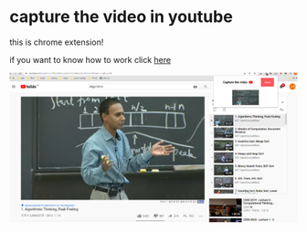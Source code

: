 
# capture the video in youtube

this is chrome extension!

if you want to know how to work
click [here](https://www.youtube.com/watch?v=Q8YnZipen_c)

![god](/god.PNG)
